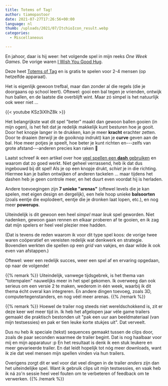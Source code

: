 ```yaml
---
title: Totems of Tag!
author: tiamopastoor
date: 2021-07-27T17:26:56+00:00
language: nl
thumb: /uploads/2021/07/ItchioIcon_result.webp
categories:
  - Miscellaneous

---
```

En jahoor, daar is hij weer: het volgende spel in mijn reeks _One Week Games_. De vorige waren [I Wish You Good Hug](/blog/2021/2021-07-14-i-wish-you-good-hug/).

Deze heet [Totems of Tag][1] en is gratis te spelen voor 2-4 mensen (op hetzelfde apparaat). 

Het is eigenlijk gewoon trefbal, maar dan zonder al die regels (die je doorgaans op school leert). Oftewel: gooi een bal tegen je vrienden, ontwijk hun ballen, en de laatste die overblijft wint. Maar zó simpel is het natuurlijk ook weer niet ...

{{< youtube KSz3iXlhZ8k >}}

Het belangrijkste wat dit spel "beter" maakt dan gewoon ballen gooien (in mijn ogen), is het feit dat je redelijk makkelijk kunt besturen hoe je gooit. Door het knopje langer in te drukken, kan je meer **kracht** erachter zetten. Door te draaien (terwijl je de gooiknop indrukt) kan je **curve** geven aan de bal. Hoe meer potjes je speelt, hoe beter je kunt richten en---zelfs van grote afstand---anderen precies kan raken 🙂

Laatst schreef ik een artikel over hoe [veel spellen een **dash** gebruiken](/blog/2021/2021-07-19-speltrucjes-de-dash/) en waarom dat zo goed werkt. Niet geheel verrassend, heb ik dat dus ingebouwd bij dit spel! Als je op een knopje drukt, _schiet_ je in die richting. Hiermee kan je ballen ontwijken of anderen tackelen ... maar tijdens het dashen heb je geen controle meer, en het duurt even voordat hij is herladen.

Andere toevoegingen zijn **7 unieke "arenas"** (oftewel levels die je kan spelen, met eigen design en dergelijk), een hele hoop unieke **balsoorten** (zoals eentje die explodeert, eentje die je dronken laat lopen, etc.), en nog meer **powerups**.

Uiteindelijk is dit gewoon een heel _simpel_ maar _leuk_ spel geworden. Niet nadenken, gewoon gaan rennen en elkaar proberen af te gooien, en ik zag dat mijn spelers er heel veel plezier mee hadden. 

(Dat is tevens de reden waarom ik voor dit type spel koos: de vorige twee waren coöperatief en vereisten redelijk wat denkwerk en strategie. Bovendien werkten die spellen op een _grid_ van vakjes, en daar wilde ik ook even van afstappen.)

Oftewel: weer een redelijk succes, weer een spel af en ervaring opgedaan, op naar de volgende! 

{{% remark %}}
Uiteindelijk, vanwege tijdsgebrek, is het thema van "totempalen" nauwelijks meer in het spel gekomen. Ik overweeg dan ook serieus om een versie 2 te maken, wederom in één week, waarbij ik dit thema écht overal kan integreren. En andere dingen toevoeg, zoals 3D, computertegenstanders, en nog véél meer arenas.
{{% /remark %}}

{{% remark %}}
Hoewel de trailer nog steeds niet wereldschokkend is, zit er deze keer wel meer tijd in. Ik heb het afgelopen jaar véle game trailers gemaakt die praktisch bestonden uit "pak een uur aan beeldmateriaal (van mijn testsessies) en pak er tien leuke korte stukjes uit". Dat verveelt. 

Dus nu heb ik speciale (tekst) sequences gemaakt tussen de clips door, zoals de paar seconden waarmee de trailer begint. Dat is nog haalbaar voor mij en mijn apparatuur :p En het resultaat is denk ik een stuk leukere en meer gevarieerde trailer. En dat leidt hopelijk tot nóg meer downloads, want ik zie dat veel mensen mijn spellen vinden via hun trailers.

Overigens zorgt dit er wel voor dat veel dingen in de trailer _anders_ zijn dan het uiteindelijke spel. Want ik gebruik clips uit mijn testsessies, en vaak heb ik ná zo'n sessie heel veel fouten om te verbeteren of feedback om te verwerken.
{{% /remark %}}

 [1]: https://pandaqi.com/totems-of-tag